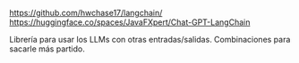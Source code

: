 https://github.com/hwchase17/langchain/
https://huggingface.co/spaces/JavaFXpert/Chat-GPT-LangChain

Librería para usar los LLMs con otras entradas/salidas. Combinaciones para sacarle más partido.

